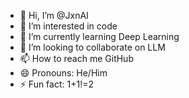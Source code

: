 - 👋 Hi, I’m @JxnAI
- 👀 I’m interested in code
- 🌱 I’m currently learning Deep Learning
- 💞️ I’m looking to collaborate on LLM
- 📫 How to reach me GitHub
- 😄 Pronouns: He/Him
- ⚡ Fun fact: 1+1!=2

<!---
JxnAI/JxnAI is a ✨ special ✨ repository because its `README.md` (this file) appears on your GitHub profile.
You can click the Preview link to take a look at your changes.
--->
